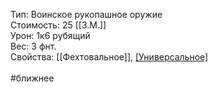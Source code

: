 Тип: Воинское рукопашное оружие<br>
Стоимость: 25 [[З.М.]]<br>
Урон: 1к6 рубящий<br>
Вес: 3 фнт.<br>
Свойства: [[Фехтовальное]], [[Универсальное]](2к4)<br>
<br>
#ближнее